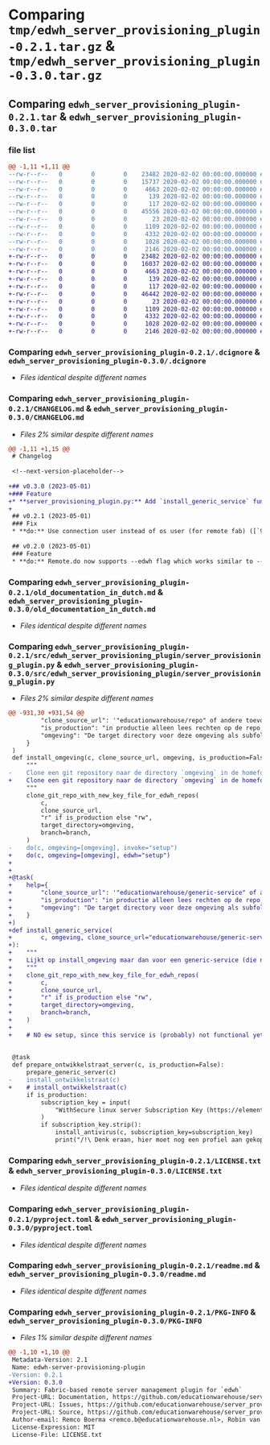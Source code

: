 # Comparing `tmp/edwh_server_provisioning_plugin-0.2.1.tar.gz` & `tmp/edwh_server_provisioning_plugin-0.3.0.tar.gz`

## Comparing `edwh_server_provisioning_plugin-0.2.1.tar` & `edwh_server_provisioning_plugin-0.3.0.tar`

### file list

```diff
@@ -1,11 +1,11 @@
--rw-r--r--   0        0        0    23482 2020-02-02 00:00:00.000000 edwh_server_provisioning_plugin-0.2.1/.dcignore
--rw-r--r--   0        0        0    15737 2020-02-02 00:00:00.000000 edwh_server_provisioning_plugin-0.2.1/CHANGELOG.md
--rw-r--r--   0        0        0     4663 2020-02-02 00:00:00.000000 edwh_server_provisioning_plugin-0.2.1/old_documentation_in_dutch.md
--rw-r--r--   0        0        0      139 2020-02-02 00:00:00.000000 edwh_server_provisioning_plugin-0.2.1/src/edwh_server_provisioning_plugin/__about__.py
--rw-r--r--   0        0        0      117 2020-02-02 00:00:00.000000 edwh_server_provisioning_plugin-0.2.1/src/edwh_server_provisioning_plugin/__init__.py
--rw-r--r--   0        0        0    45556 2020-02-02 00:00:00.000000 edwh_server_provisioning_plugin-0.2.1/src/edwh_server_provisioning_plugin/server_provisioning_plugin.py
--rw-r--r--   0        0        0       23 2020-02-02 00:00:00.000000 edwh_server_provisioning_plugin-0.2.1/.gitignore
--rw-r--r--   0        0        0     1109 2020-02-02 00:00:00.000000 edwh_server_provisioning_plugin-0.2.1/LICENSE.txt
--rw-r--r--   0        0        0     4332 2020-02-02 00:00:00.000000 edwh_server_provisioning_plugin-0.2.1/pyproject.toml
--rw-r--r--   0        0        0     1028 2020-02-02 00:00:00.000000 edwh_server_provisioning_plugin-0.2.1/readme.md
--rw-r--r--   0        0        0     2146 2020-02-02 00:00:00.000000 edwh_server_provisioning_plugin-0.2.1/PKG-INFO
+-rw-r--r--   0        0        0    23482 2020-02-02 00:00:00.000000 edwh_server_provisioning_plugin-0.3.0/.dcignore
+-rw-r--r--   0        0        0    16037 2020-02-02 00:00:00.000000 edwh_server_provisioning_plugin-0.3.0/CHANGELOG.md
+-rw-r--r--   0        0        0     4663 2020-02-02 00:00:00.000000 edwh_server_provisioning_plugin-0.3.0/old_documentation_in_dutch.md
+-rw-r--r--   0        0        0      139 2020-02-02 00:00:00.000000 edwh_server_provisioning_plugin-0.3.0/src/edwh_server_provisioning_plugin/__about__.py
+-rw-r--r--   0        0        0      117 2020-02-02 00:00:00.000000 edwh_server_provisioning_plugin-0.3.0/src/edwh_server_provisioning_plugin/__init__.py
+-rw-r--r--   0        0        0    46442 2020-02-02 00:00:00.000000 edwh_server_provisioning_plugin-0.3.0/src/edwh_server_provisioning_plugin/server_provisioning_plugin.py
+-rw-r--r--   0        0        0       23 2020-02-02 00:00:00.000000 edwh_server_provisioning_plugin-0.3.0/.gitignore
+-rw-r--r--   0        0        0     1109 2020-02-02 00:00:00.000000 edwh_server_provisioning_plugin-0.3.0/LICENSE.txt
+-rw-r--r--   0        0        0     4332 2020-02-02 00:00:00.000000 edwh_server_provisioning_plugin-0.3.0/pyproject.toml
+-rw-r--r--   0        0        0     1028 2020-02-02 00:00:00.000000 edwh_server_provisioning_plugin-0.3.0/readme.md
+-rw-r--r--   0        0        0     2146 2020-02-02 00:00:00.000000 edwh_server_provisioning_plugin-0.3.0/PKG-INFO
```

### Comparing `edwh_server_provisioning_plugin-0.2.1/.dcignore` & `edwh_server_provisioning_plugin-0.3.0/.dcignore`

 * *Files identical despite different names*

### Comparing `edwh_server_provisioning_plugin-0.2.1/CHANGELOG.md` & `edwh_server_provisioning_plugin-0.3.0/CHANGELOG.md`

 * *Files 2% similar despite different names*

```diff
@@ -1,11 +1,15 @@
 # Changelog
 
 <!--next-version-placeholder-->
 
+## v0.3.0 (2023-05-01)
+### Feature
+* **server_provisioning_plugin.py:** Add `install_generic_service` function to clone a generic-service repository without running `edwh setup` ([`c01f928`](https://github.com/educationwarehouse/server_provisioning/commit/c01f928634deb656dd58260f79ded41882e84749))
+
 ## v0.2.1 (2023-05-01)
 ### Fix
 * **do:** Use connection user instead of os user (for remote fab) ([`9b8de23`](https://github.com/educationwarehouse/server_provisioning/commit/9b8de238069c2f3f21097a608666788e67655b9a))
 
 ## v0.2.0 (2023-05-01)
 ### Feature
 * **do:** Remote.do now supports --edwh flag which works similar to --invoke but for 'edwh' commands ([`6987fa8`](https://github.com/educationwarehouse/server_provisioning/commit/6987fa89741177de6e2046d1782fec860dc7d879))
```

### Comparing `edwh_server_provisioning_plugin-0.2.1/old_documentation_in_dutch.md` & `edwh_server_provisioning_plugin-0.3.0/old_documentation_in_dutch.md`

 * *Files identical despite different names*

### Comparing `edwh_server_provisioning_plugin-0.2.1/src/edwh_server_provisioning_plugin/server_provisioning_plugin.py` & `edwh_server_provisioning_plugin-0.3.0/src/edwh_server_provisioning_plugin/server_provisioning_plugin.py`

 * *Files 2% similar despite different names*

```diff
@@ -931,30 +931,54 @@
         "clone_source_url": '"educationwarehouse/repo" of andere toevoeging achter https://github.com/',
         "is_production": "in productie alleen lees rechten op de repo, anders lees en schrijf rechten.",
         "omgeving": "De target directory voor deze omgeving als subfolder in de home van de connectie.",
     }
 )
 def install_omgeving(c, clone_source_url, omgeving, is_production=False, branch=None):
     """
-    Clone een git repository naar de directory `omgeving` in de homefolder, en voer `invoke setup` daar uit.
+    Clone een git repository naar de directory `omgeving` in de homefolder, en voer `edwh setup` daar uit.
     """
     clone_git_repo_with_new_key_file_for_edwh_repos(
         c,
         clone_source_url,
         "r" if is_production else "rw",
         target_directory=omgeving,
         branch=branch,
     )
-    do(c, omgeving=[omgeving], invoke="setup")
+    do(c, omgeving=[omgeving], edwh="setup")
+
+
+@task(
+    help={
+        "clone_source_url": '"educationwarehouse/generic-service" of andere toevoeging achter https://github.com/',
+        "is_production": "in productie alleen lees rechten op de repo, anders lees en schrijf rechten.",
+        "omgeving": "De target directory voor deze omgeving als subfolder in de home van de connectie.",
+    }
+)
+def install_generic_service(
+        c, omgeving, clone_source_url="educationwarehouse/generic-service", is_production=False, branch=None
+):
+    """
+    Lijkt op install_omgeving maar dan voor een generic-service (die nog niet af is), dus zonder `edwh setup`
+    """
+    clone_git_repo_with_new_key_file_for_edwh_repos(
+        c,
+        clone_source_url,
+        "r" if is_production else "rw",
+        target_directory=omgeving,
+        branch=branch,
+    )
+
+    # NO ew setup, since this service is (probably) not functional yet.
 
 
 @task
 def prepare_ontwikkelstraat_server(c, is_production=False):
     prepare_generic_server(c)
-    install_ontwikkelstraat(c)
+    # install_ontwikkelstraat(c)
     if is_production:
         subscription_key = input(
             "WithSecure linux server Subscription Key (https://elements.f-secure.com/apps/psb/c556915/subscription) [blank=ignore]: "
         )
         if subscription_key.strip():
             install_antivirus(c, subscription_key=subscription_key)
             print("/!\ Denk eraan, hier moet nog een profiel aan gekoppeld worden in de withsecure website! ")
```

### Comparing `edwh_server_provisioning_plugin-0.2.1/LICENSE.txt` & `edwh_server_provisioning_plugin-0.3.0/LICENSE.txt`

 * *Files identical despite different names*

### Comparing `edwh_server_provisioning_plugin-0.2.1/pyproject.toml` & `edwh_server_provisioning_plugin-0.3.0/pyproject.toml`

 * *Files identical despite different names*

### Comparing `edwh_server_provisioning_plugin-0.2.1/readme.md` & `edwh_server_provisioning_plugin-0.3.0/readme.md`

 * *Files identical despite different names*

### Comparing `edwh_server_provisioning_plugin-0.2.1/PKG-INFO` & `edwh_server_provisioning_plugin-0.3.0/PKG-INFO`

 * *Files 1% similar despite different names*

```diff
@@ -1,10 +1,10 @@
 Metadata-Version: 2.1
 Name: edwh-server-provisioning-plugin
-Version: 0.2.1
+Version: 0.3.0
 Summary: Fabric-based remote server management plugin for `edwh`
 Project-URL: Documentation, https://github.com/educationwarehouse/server_provisioning#readme
 Project-URL: Issues, https://github.com/educationwarehouse/server_provisioning/issues
 Project-URL: Source, https://github.com/educationwarehouse/server_provisioning
 Author-email: Remco Boerma <remco.b@educationwarehouse.nl>, Robin van der Noord <robin.vdn@educationwarehouse.nl>
 License-Expression: MIT
 License-File: LICENSE.txt
```

